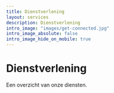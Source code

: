 ```yaml
---
title: Dienstverlening
layout: services
description: Dienstverlening
intro_image: "images/get-connected.jpg"
intro_image_absolute: false
intro_image_hide_on_mobile: true
---
```


# Dienstverlening

Een overzicht van onze diensten.